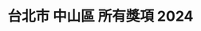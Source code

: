 ---
title: "台北市 中山區 所有獎項 2024"
keywords:
  - 美食競賽
  - 台灣美食
  - 美食精選
datePublished: "2025-06-30"
dateModified: "2025-07-01"
city: "台北市"
district: "中山區"
award: "所有獎項"
year: "2024"
page: 2
count: 54

restaurants:
  - name: "明福台菜"
    city: "台北市"
    district: "中山區"
    address: "台北市中山區中山北路二段137巷18-1號"
    phone: "0225629287"
    geo: "25.061657306165262, 121.52426435490648"
    google_map: "https://maps.app.goo.gl/QyMYUT9nqXdwE6KH8"
    footinder: "https://footinder.com.tw/%E5%8F%B0%E5%8C%97%E5%B8%82%E4%B8%AD%E5%B1%B1%E5%8D%80/31277/"
    official: "https://www.facebook.com/profile.php?id=100064062872022"
    award:
    - name: "500盤"
      year: "2024"
  - name: "朧粵"
    city: "台北市"
    district: "中山區"
    address: "台北市中山區樂群三路303號2樓"
    phone: "0285025522"
    geo: "25.082829503306375, 121.55991323975417"
    google_map: "https://maps.app.goo.gl/HhMpAuqEXUrsDkqz9"
    footinder: "https://footinder.com.tw/%E5%8F%B0%E5%8C%97%E5%B8%82%E4%B8%AD%E5%B1%B1%E5%8D%80/8935/"
    official: "https://www.longyuetw.com/"
    award:
    - name: "500盤"
      year: "2024"
  - name: "天香樓"
    city: "台北市"
    district: "中山區"
    address: "台北市中山區民權東路二段41號B1"
    phone: "0225971234"
    geo: "25.062885061149295, 121.52999084573858"
    google_map: "https://maps.app.goo.gl/7s39NQC9oKE45Dij8"
    footinder: "https://footinder.com.tw/%E5%8F%B0%E5%8C%97%E5%B8%82%E4%B8%AD%E5%B1%B1%E5%8D%80/13051/"
    official: "https://taipei.landishotelsresorts.com/chinese-trad/dining-list.php"
    award:
    - name: "500盤"
      year: "2024"
  - name: "斑泊餐廳"
    city: "台北市"
    district: "中山區"
    address: "台北市中山區樂群二路265巷38號"
    phone: "0285029168"
    geo: "25.081119516828522, 121.56043162874795"
    google_map: "https://maps.app.goo.gl/PS7J6uornGR3usmz8"
    footinder: "https://footinder.com.tw/%E5%8F%B0%E5%8C%97%E5%B8%82%E4%B8%AD%E5%B1%B1%E5%8D%80/43675/"
    official: "https://www.facebook.com/banborestaurant/"
    award:
    - name: "500盤"
      year: "2024"
  - name: "雞家莊本店"
    city: "台北市"
    district: "中山區"
    address: "台北市中山區長春路55號"
    phone: "0225815954"
    geo: "25.055024231029858, 121.52608830755406"
    google_map: "https://maps.app.goo.gl/xpVTT7kSXZ6U8cKF9"
    footinder: "https://footinder.com.tw/%e5%8f%b0%e5%8c%97%e5%b8%82%e4%b8%ad%e5%b1%b1%e5%8d%80/31241/"
    official: ""
    award:
    - name: "500盤"
      year: "2024"
  - name: "九記港式海鮮餐廳"
    city: "台北市"
    district: "中山區"
    address: "台北市中山區長春路104號"
    phone: "0225410546"
    geo: "25.05479755130303, 121.52806663188414"
    google_map: "https://maps.app.goo.gl/Q3TNGyHd9GHkPA2D9"
    footinder: "https://footinder.com.tw/%E5%8F%B0%E5%8C%97%E5%B8%82%E4%B8%AD%E5%B1%B1%E5%8D%80/8269/"
    official: "https://www.facebook.com/profile.php?id=100068289518236"
    award:
    - name: "500盤"
      year: "2024"
  - name: "Birdy Yakitori 燒鳥狂想曲"
    city: "台北市"
    district: "中山區"
    address: "台北市中山區樂群三路303號2F"
    phone: "0285020308"
    geo: "25.082795719787157, 121.56032849401385"
    google_map: "https://maps.app.goo.gl/5zSFtDbZ6PPX2Rzz8"
    footinder: "https://footinder.com.tw/%E5%8F%B0%E5%8C%97%E5%B8%82%E4%B8%AD%E5%B1%B1%E5%8D%80/42538/"
    official: "https://www.facebook.com/birdyyakitori/"
    award:
    - name: "500盤"
      year: "2024"
  - name: "明壽司"
    city: "台北市"
    district: "中山區"
    address: "台北市中山區雙城街25巷6之3號"
    phone: "0225961069"
    geo: "25.066169086535727, 121.52487349398537"
    google_map: "https://maps.app.goo.gl/xXqyu7pzHrktN7xK8"
    footinder: "https://footinder.com.tw/%E5%8F%B0%E5%8C%97%E5%B8%82%E4%B8%AD%E5%B1%B1%E5%8D%80/31291/"
    official: "https://www.facebook.com/profile.php?id=100054190377042"
    award:
    - name: "500盤"
      year: "2024"
  - name: "台北萬豪酒店 宴客樓中餐廳"
    city: "台北市"
    district: "中山區"
    address: "台北市中山區樂群二路199號三樓"
    phone: "0221757918"
    geo: "25.080450827034152, 121.55894180377362"
    google_map: "https://maps.app.goo.gl/GM3cgbjFbHit65bH6"
    footinder: "https://footinder.com.tw/%e5%8f%b0%e5%8c%97%e5%b8%82%e4%b8%ad%e5%b1%b1%e5%8d%80/8805/"
    official: "https://www.taipeimarriott.com.tw/websev?cat=page&id=45"
    award:
    - name: "500盤"
      year: "2024"
---